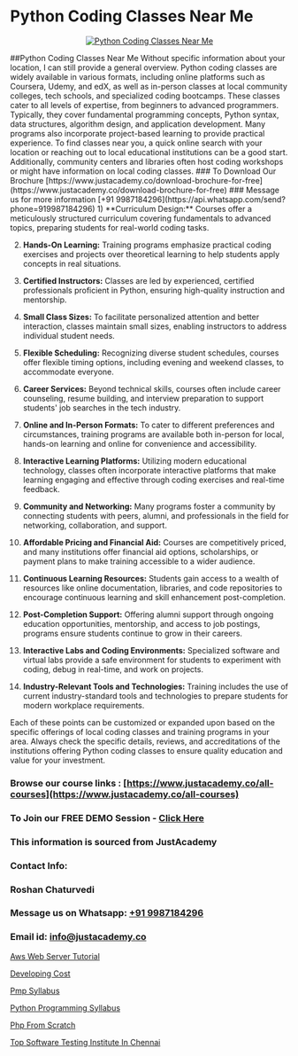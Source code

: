 # Python Coding Classes Near Me

<p align="center">
  <a href="https://justacademy.co/course-detail/python-training">
    <img src="https://justacademy.co/storage2/course_image/1709713400_course_image.webp" alt="Python Coding Classes Near Me">
  </a>
</p>
##Python Coding Classes Near Me
Without specific information about your location, I can still provide a general overview. Python coding classes are widely available in various formats, including online platforms such as Coursera, Udemy, and edX, as well as in-person classes at local community colleges, tech schools, and specialized coding bootcamps. These classes cater to all levels of expertise, from beginners to advanced programmers. Typically, they cover fundamental programming concepts, Python syntax, data structures, algorithm design, and application development. Many programs also incorporate project-based learning to provide practical experience. To find classes near you, a quick online search with your location or reaching out to local educational institutions can be a good start. Additionally, community centers and libraries often host coding workshops or might have information on local coding classes.
### To Download Our Brochure [https://www.justacademy.co/download-brochure-for-free](https://www.justacademy.co/download-brochure-for-free)
### Message us for more information [+91 9987184296](https://api.whatsapp.com/send?phone=919987184296)
1) **Curriculum Design:** Courses offer a meticulously structured curriculum covering fundamentals to advanced topics, preparing students for real-world coding tasks.

2) **Hands-On Learning:** Training programs emphasize practical coding exercises and projects over theoretical learning to help students apply concepts in real situations.

3) **Certified Instructors:** Classes are led by experienced, certified professionals proficient in Python, ensuring high-quality instruction and mentorship.

4) **Small Class Sizes:** To facilitate personalized attention and better interaction, classes maintain small sizes, enabling instructors to address individual student needs.

5) **Flexible Scheduling:** Recognizing diverse student schedules, courses offer flexible timing options, including evening and weekend classes, to accommodate everyone.

6) **Career Services:** Beyond technical skills, courses often include career counseling, resume building, and interview preparation to support students' job searches in the tech industry.

7) **Online and In-Person Formats:** To cater to different preferences and circumstances, training programs are available both in-person for local, hands-on learning and online for convenience and accessibility.

8) **Interactive Learning Platforms:** Utilizing modern educational technology, classes often incorporate interactive platforms that make learning engaging and effective through coding exercises and real-time feedback.

9) **Community and Networking:** Many programs foster a community by connecting students with peers, alumni, and professionals in the field for networking, collaboration, and support.

10) **Affordable Pricing and Financial Aid:** Courses are competitively priced, and many institutions offer financial aid options, scholarships, or payment plans to make training accessible to a wider audience.

11) **Continuous Learning Resources:** Students gain access to a wealth of resources like online documentation, libraries, and code repositories to encourage continuous learning and skill enhancement post-completion.

12) **Post-Completion Support:** Offering alumni support through ongoing education opportunities, mentorship, and access to job postings, programs ensure students continue to grow in their careers.

13) **Interactive Labs and Coding Environments:** Specialized software and virtual labs provide a safe environment for students to experiment with coding, debug in real-time, and work on projects.

14) **Industry-Relevant Tools and Technologies:** Training includes the use of current industry-standard tools and technologies to prepare students for modern workplace requirements.

Each of these points can be customized or expanded upon based on the specific offerings of local coding classes and training programs in your area. Always check the specific details, reviews, and accreditations of the institutions offering Python coding classes to ensure quality education and value for your investment.

### Browse our course links : [https://www.justacademy.co/all-courses](https://www.justacademy.co/all-courses) 
### To Join our FREE DEMO Session - [Click Here](https://www.justacademy.co/register-for-course-demo)


### This information is sourced from JustAcademy
### Contact Info:
### Roshan Chaturvedi
### Message us on Whatsapp: [+91 9987184296](https://api.whatsapp.com/send?phone=919987184296)
### Email id: [info@justacademy.co](mailto:info@justacademy.co)
                
[Aws Web Server Tutorial](https://www.linkedin.com/pulse/aws-web-server-tutorial-software-training-mountain-view-vevae?trackingId=ZTr%2BiiPspqviFoJzwTfTXQ%3D%3D&lipi=urn%3Ali%3Apage%3Aorganization_admin_admin_feed_index%3B396a4c81-0a90-47a5-ad5c-c37fd268bc2b)

[Developing Cost](https://www.linkedin.com/pulse/developing-cost-justacademy-ahmedabad-9tvgc?trackingId=DpWOhune8js8420dzrSmmA%3D%3D&lipi=urn%3Ali%3Apage%3Ad_flagship3_company_admin%3BG0jd%2Fn72TAC0suNcPZMgHQ%3D%3D)

[Pmp Syllabus](https://medium.com/@akanshapatil/pmp-syllabus-773c772e505f)

[Python Programming Syllabus](https://medium.com/@kamblerajas684/python-programming-syllabus-5983e3024048)

[Php From Scratch](https://justacademyin.github.io/justacademy/php-from-scratch)

[Top Software Testing Institute In Chennai](https://justacademyin.github.io/justacademy/top-software-testing-institute-in-chennai)

